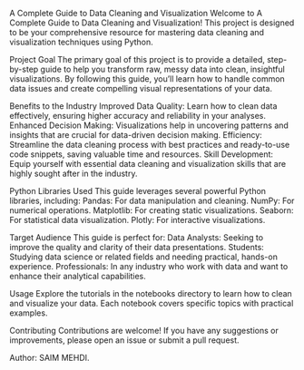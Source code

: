 A Complete Guide to Data Cleaning and Visualization
Welcome to A Complete Guide to Data Cleaning and Visualization! This project is designed to be your comprehensive resource for mastering data cleaning and visualization techniques using Python.

Project Goal
The primary goal of this project is to provide a detailed, step-by-step guide to help you transform raw, messy data into clean, insightful visualizations. By following this guide, you’ll learn how to handle common data issues and create compelling visual representations of your data.

Benefits to the Industry
Improved Data Quality: Learn how to clean data effectively, ensuring higher accuracy and reliability in your analyses.
Enhanced Decision Making: Visualizations help in uncovering patterns and insights that are crucial for data-driven decision making.
Efficiency: Streamline the data cleaning process with best practices and ready-to-use code snippets, saving valuable time and resources.
Skill Development: Equip yourself with essential data cleaning and visualization skills that are highly sought after in the industry.

Python Libraries Used
This guide leverages several powerful Python libraries, including:
Pandas: For data manipulation and cleaning.
NumPy: For numerical operations.
Matplotlib: For creating static visualizations.
Seaborn: For statistical data visualization.
Plotly: For interactive visualizations.

Target Audience
This guide is perfect for:
Data Analysts: Seeking to improve the quality and clarity of their data presentations.
Students: Studying data science or related fields and needing practical, hands-on experience.
Professionals: In any industry who work with data and want to enhance their analytical capabilities.

Usage
Explore the tutorials in the notebooks directory to learn how to clean and visualize your data. Each notebook covers specific topics with practical examples.

Contributing
Contributions are welcome! If you have any suggestions or improvements, please open an issue or submit a pull request.

Author:
SAIM MEHDI.
